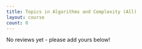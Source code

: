 ```yaml
---
title: Topics in Algorithms and Complexity (All)
layout: course
count: 0
---
```


No reviews yet - please add yours below!
